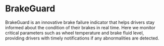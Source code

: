 # BrakeGuard
BrakeGuard is an innovative brake failure indicator that helps drivers stay informed about the condition of their brakes in real time. Here we monitor critical parameters such as wheel temperature and brake fluid level, providing drivers with timely notifications if any abnormalities are detected. 
